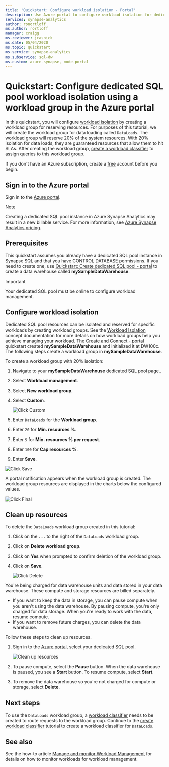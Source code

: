 ```yaml
---
title: 'Quickstart: Configure workload isolation - Portal'
description: Use Azure portal to configure workload isolation for dedicated SQL pool.
services: synapse-analytics
author: ronortloff
ms.author: rortloff
manager: craigg
ms.reviewer: jrasnick
ms.date: 05/04/2020
ms.topic: quickstart
ms.service: synapse-analytics
ms.subservice: sql-dw
ms.custom: azure-synapse, mode-portal
---
```


# Quickstart: Configure dedicated SQL pool workload isolation using a workload group in the Azure portal

In this quickstart, you will configure [workload isolation](sql-data-warehouse-workload-isolation.md) by creating a workload group for reserving resources.  For purposes of this tutorial, we will create the workload group for data loading called `DataLoads`. The workload group will reserve 20% of the system resources.  With 20% isolation for data loads, they are guaranteed resources that allow them to hit SLAs.  After creating the workload group, [create a workload classifier](quickstart-create-a-workload-classifier-portal.md) to assign queries to this workload group.


If you don't have an Azure subscription, create a [free](https://azure.microsoft.com/free/) account before you begin.


## Sign in to the Azure portal

Sign in to the [Azure portal](https://portal.azure.com/).

> [!NOTE]
> Creating a dedicated SQL pool instance in Azure Synapse Analytics may result in a new billable service.  For more information, see [Azure Synapse Analytics pricing](https://azure.microsoft.com/pricing/details/sql-data-warehouse/).

## Prerequisites

This quickstart assumes you already have a dedicated SQL pool instance in Synapse SQL and that you have CONTROL DATABASE permissions. If you need to create one, use [Quickstart: Create dedicated SQL pool - portal](../quickstart-create-sql-pool-portal.md) to create a data warehouse called **mySampleDataWarehouse**.

>[!IMPORTANT] 
>Your dedicated SQL pool must be online to configure workload management. 

## Configure workload isolation

Dedicated SQL pool resources can be isolated and reserved for specific workloads by creating workload groups.  See the [Workload Isolation](sql-data-warehouse-workload-isolation.md) concept documentation for more details on how workload groups help you achieve managing your workload.  The [Create and Connect - portal](create-data-warehouse-portal.md) quickstart created **mySampleDataWarehouse** and initialized it at DW100c. The following steps create a workload group in **mySampleDataWarehouse**.

To create a workload group with 20% isolation:
1.	Navigate to your **mySampleDataWarehouse** dedicated SQL pool page..
1.	Select  **Workload management**.
1.	Select **New workload group**.
1.	Select **Custom**.

    ![Click Custom](./media/quickstart-configure-workload-isolation-portal/create-wg.png)

6.	Enter `DataLoads` for the **Workload group**.
7.	Enter `20` for **Min. resources %**.
8.	Enter `5` for **Min. resources % per request**.
9.	Enter `100` for **Cap resources %**.
10. Enter **Save**.

   ![Click Save](./media/quickstart-configure-workload-isolation-portal/configure-wg.png)

A portal notification appears when the workload group is created.  The workload group resources are displayed in the charts below the configured values.

   ![Click Final](./media/quickstart-configure-workload-isolation-portal/display-wg.png)

## Clean up resources

To delete the `DataLoads` workload group created in this tutorial:
1. Click on the **`...`** to the right of the `DataLoads` workload group.
2. Click on **Delete workload group**.
3. Click on **Yes** when prompted to confirm deletion of the workload group.
4. Click on **Save**.

   ![Click Delete](./media/quickstart-configure-workload-isolation-portal/delete-wg.png)



You're being charged for data warehouse units and data stored in your data warehouse. These compute and storage resources are billed separately.

- If you want to keep the data in storage, you can pause compute when you aren't using the data warehouse. By pausing compute, you're only charged for data storage. When you're ready to work with the data, resume compute.
- If you want to remove future charges, you can delete the data warehouse.

Follow these steps to clean up resources.

1. Sign in to the [Azure portal](https://portal.azure.com), select your dedicated SQL pool.

    ![Clean up resources](./media/load-data-from-azure-blob-storage-using-polybase/clean-up-resources.png)

2. To pause compute, select the **Pause** button. When the data warehouse is paused, you see a **Start** button.  To resume compute, select **Start**.

3. To remove the data warehouse so you're not charged for compute or storage, select **Delete**.

## Next steps

To use the `DataLoads` workload group, a [workload classifier](/sql/t-sql/statements/create-workload-classifier-transact-sql?toc=/azure/synapse-analytics/sql-data-warehouse/toc.json&bc=/azure/synapse-analytics/sql-data-warehouse/breadcrumb/toc.json&view=azure-sqldw-latest&preserve-view=true) needs to be created to route requests to the workload group.  Continue to the [create workload classifier](quickstart-create-a-workload-classifier-portal.md) tutorial to create a workload classifier for `DataLoads`.

## See also
See the how-to article [Manage and monitor Workload Management](sql-data-warehouse-how-to-manage-and-monitor-workload-importance.md) for details on how to monitor workloads for workload management.
